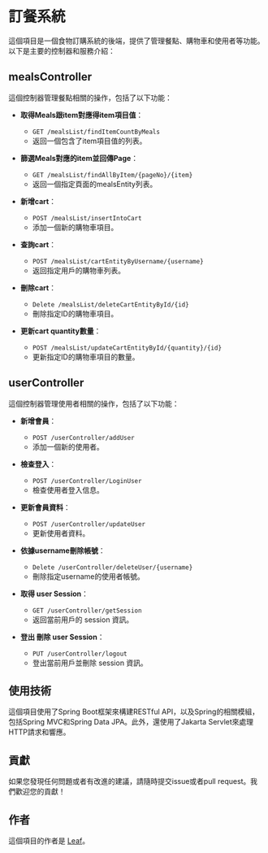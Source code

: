 # 訂餐系統

這個項目是一個食物訂購系統的後端，提供了管理餐點、購物車和使用者等功能。以下是主要的控制器和服務介紹：

## mealsController

這個控制器管理餐點相關的操作，包括了以下功能：

- **取得Meals跟item對應得item項目值**：
    - `GET /mealsList/findItemCountByMeals`
    - 返回一個包含了item項目值的列表。

- **篩選Meals對應的item並回傳Page**：
    - `GET /mealsList/findAllByItem/{pageNo}/{item}`
    - 返回一個指定頁面的mealsEntity列表。

- **新增cart**：
    - `POST /mealsList/insertIntoCart`
    - 添加一個新的購物車項目。

- **查詢cart**：
    - `POST /mealsList/cartEntityByUsername/{username}`
    - 返回指定用戶的購物車列表。

- **刪除cart**：
    - `Delete /mealsList/deleteCartEntityById/{id}`
    - 刪除指定ID的購物車項目。

- **更新cart quantity數量**：
    - `POST /mealsList/updateCartEntityById/{quantity}/{id}`
    - 更新指定ID的購物車項目的數量。

## userController

這個控制器管理使用者相關的操作，包括了以下功能：

- **新增會員**：
    - `POST /userController/addUser`
    - 添加一個新的使用者。

- **檢查登入**：
    - `POST /userController/LoginUser`
    - 檢查使用者登入信息。

- **更新會員資料**：
    - `POST /userController/updateUser`
    - 更新使用者資料。

- **依據username刪除帳號**：
    - `Delete /userController/deleteUser/{username}`
    - 刪除指定username的使用者帳號。

- **取得 user Session**：
  - `GET /userController/getSession`
  - 返回當前用戶的 session 資訊。

- **登出 刪除 user Session**：
  - `PUT /userController/logout`
  - 登出當前用戶並刪除 session 資訊。

## 使用技術

這個項目使用了Spring Boot框架來構建RESTful API，以及Spring的相關模組，包括Spring MVC和Spring Data JPA。此外，還使用了Jakarta Servlet來處理HTTP請求和響應。

## 貢獻

如果您發現任何問題或者有改進的建議，請隨時提交issue或者pull request。我們歡迎您的貢獻！

## 作者

這個項目的作者是 [Leaf](https://github.com/LeafTW/food_order)。
